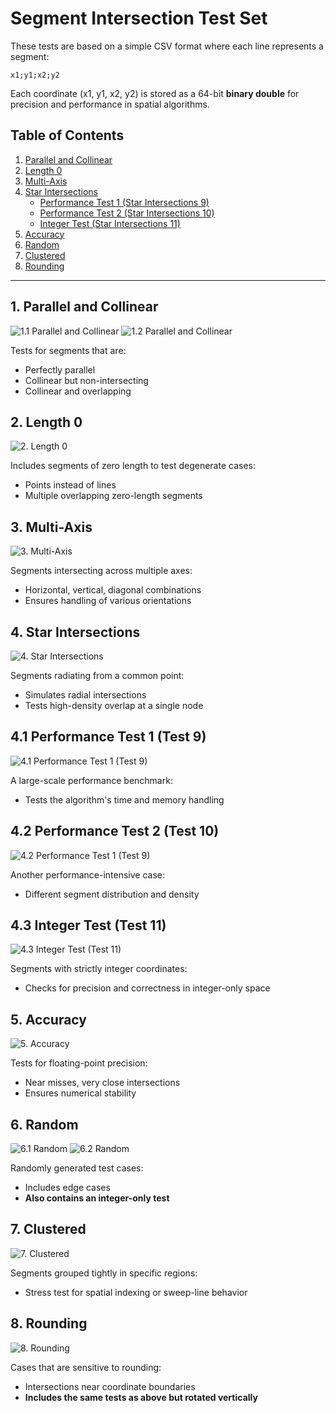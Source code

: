 # Segment Intersection Test Set
These tests are based on a simple CSV format where each line represents a segment:
```
x1;y1;x2;y2
```
Each coordinate (x1, y1, x2, y2) is stored as a 64-bit **binary double** for precision and performance in spatial algorithms.

## Table of Contents
1. [Parallel and Collinear](#1-parallel-and-collinear)
2. [Length 0](#2-length-0)
3. [Multi-Axis](#3-multi-axis)
4. [Star Intersections](#4-star-intersections)
    - [Performance Test 1 (Star Intersections 9)](#41-performance-test-1-test-9)
    - [Performance Test 2 (Star Intersections 10)](#42-performance-test-2-test-10)
    - [Integer Test (Star Intersections 11)](#43-integer-test-test-11)
5. [Accuracy](#5-accuracy)
6. [Random](#6-random)
7. [Clustered](#7-clustered)
8. [Rounding](#8-rounding)

---


## 1. Parallel and Collinear
![1.1 Parallel and Collinear](imgs/collinear_separate.svg)
![1.2 Parallel and Collinear](imgs/parallel_separate.svg)

Tests for segments that are:
- Perfectly parallel
- Collinear but non-intersecting
- Collinear and overlapping

## 2. Length 0
![2. Length 0](imgs/length_0.svg)

Includes segments of zero length to test degenerate cases:
- Points instead of lines
- Multiple overlapping zero-length segments

## 3. Multi-Axis
![3. Multi-Axis](imgs/multi_axis.svg)

Segments intersecting across multiple axes:
- Horizontal, vertical, diagonal combinations
- Ensures handling of various orientations

## 4. Star Intersections
![4. Star Intersections](imgs/star_intersections.svg)

Segments radiating from a common point:
- Simulates radial intersections
- Tests high-density overlap at a single node

## 4.1 Performance Test 1 (Test 9)
![4.1 Performance Test 1 (Test 9)](imgs/perf_test_1_tilted_top_safe.svg)

A large-scale performance benchmark:
- Tests the algorithm's time and memory handling

## 4.2 Performance Test 2 (Test 10)
![4.2 Performance Test 1 (Test 9)](imgs/perf_test_1_tilted_top_safe.svg)

Another performance-intensive case:
- Different segment distribution and density

## 4.3 Integer Test (Test 11)
![4.3 Integer Test (Test 11)](imgs/star_intersections.svg)

Segments with strictly integer coordinates:
- Checks for precision and correctness in integer-only space

## 5. Accuracy
![5. Accuracy](imgs/accuracy.svg)

Tests for floating-point precision:
- Near misses, very close intersections
- Ensures numerical stability

## 6. Random
![6.1 Random](imgs/random_1.svg)
![6.2 Random](imgs/random_2.svg)

Randomly generated test cases:
- Includes edge cases
- **Also contains an integer-only test**

## 7. Clustered
![7. Clustered](imgs/clustered_1.svg)

Segments grouped tightly in specific regions:
- Stress test for spatial indexing or sweep-line behavior

## 8. Rounding
![8. Rounding](imgs/rounding.svg)

Cases that are sensitive to rounding:
- Intersections near coordinate boundaries
- **Includes the same tests as above but rotated vertically**